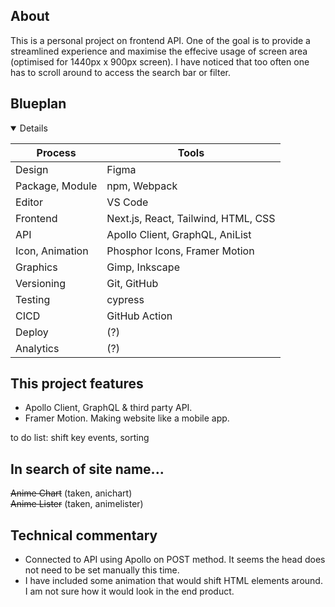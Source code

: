 ## About
This is a personal project on frontend API. One of the goal is to provide a streamlined experience and maximise the
effecive usage of screen area (optimised for 1440px x 900px screen). I have noticed that too often one has to scroll
around to access the search bar or filter.

## Blueplan
<details open>

| Process         | Tools                               |
|-----------------|-------------------------------------|
| Design          | Figma                               |
| Package, Module | npm, Webpack                        |
| Editor          | VS Code                             |
| Frontend        | Next.js, React, Tailwind, HTML, CSS |
| API             | Apollo Client, GraphQL, AniList     |
| Icon, Animation | Phosphor Icons, Framer Motion       |
| Graphics        | Gimp, Inkscape                      |
| Versioning      | Git, GitHub                         |
| Testing         | cypress                             |
| CICD            | GitHub Action                       |
| Deploy          | (?)                                 |
| Analytics       | (?)                                 |

</details>

## This project features

<ul>
    <li>Apollo Client, GraphQL & third party API.</li>
    <li>Framer Motion. Making website like a mobile app.</li>
</ul>
to do list: shift key events, sorting

## In search of site name...
~~Anime Chart~~ (taken, anichart)<br />
~~Anime Lister~~ (taken, animelister)

## Technical commentary

<ul>
    <li>Connected to API using Apollo on POST method. It seems the head does not need to be set manually this time.</li>
    <li>I have included some animation that would shift HTML elements around. I am not sure how it would look in the end product.
</ul>